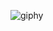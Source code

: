 ![giphy](https://github.com/atilagulers/lolype/assets/128936466/9195ad31-6f68-4f68-a2ee-3b6cc1fb6d46)
